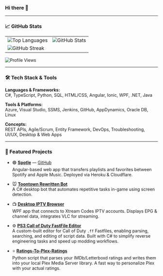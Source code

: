 ### Hi there 👋
---

### 📈 GitHub Stats

<!-- Using pure HTML table to avoid Markdown table borders -->
<table border="0" cellspacing="0" cellpadding="0">
  <tr>
    <td>
      <img src="https://github-readme-stats.vercel.app/api/top-langs/?username=primetime43&layout=compact&theme=dark" alt="Top Languages">
    </td>
    <td>
      <img src="https://github-readme-stats.vercel.app/api?username=primetime43&show_icons=true&theme=dark" alt="GitHub Stats">
    </td>
  </tr>
  <tr>
    <td colspan="2">
      <img src="https://github-readme-streak-stats.herokuapp.com/?user=primetime43&theme=dark&ring=e73737&currStreakNum=ffffff&hide_border=true&background=0E1118" alt="GitHub Streak">
    </td>
  </tr>
</table>

<div align="left">
  <img src="https://komarev.com/ghpvc/?username=primetime43&color=brightgreen" alt="Profile Views">
</div>

---

### 🛠️ Tech Stack & Tools

**Languages & Frameworks:**  
C#, TypeScript, Python, SQL, HTML/CSS, Angular, Ionic, WPF, .NET, Java

**Tools & Platforms:**  
Azure, Visual Studio, SSMS, Jenkins, GitHub, AppDynamics, Oracle DB, Linux

**Concepts:**  
REST APIs, Agile/Scrum, Entity Framework, DevOps, Troubleshooting, UI/UX, Desktop & Web Apps

---

### 🌟 Featured Projects

- 🟢 [**Spotle**](https://www.spotletransfer.com/) — [GitHub](https://github.com/primetime43/spotle-public-site)  
  Angular-based web app that transfers playlists and favorites between Spotify and Apple Music. Deployed via Heroku & Cloudflare.

- 🐭 [**Toontown Rewritten Bot**](https://github.com/primetime43/Toontown-Rewritten-Bot)  
  A C# desktop bot that automates repetitive tasks in-game using screen detection.

- 📺 [**Desktop IPTV Browser**](https://github.com/primetime43/Desktop-IPTV-Browser)  
  WPF app that connects to Xtream Codes IPTV accounts. Displays EPG & channel data, integrates VLC for streaming.

- ⚙️ [**PS3 Call of Duty FastFile Editor**](https://github.com/primetime43/Fastfile-Editor)  
  A custom-built editor for Call of Duty `.ff` Fastfiles, enabling parsing, searching, and editing of script data. Built with C# to simplify reverse engineering tasks and speed up modding workflows.

- ⭐ [**Ratings-To-Plex-Ratings**](https://github.com/primetime43/Ratings-To-Plex-Ratings)  
  Python script that parses your IMDb/Letterboxd ratings and writes them into your local Plex Media Server library. A fast way to personalize Plex with your actual ratings.
